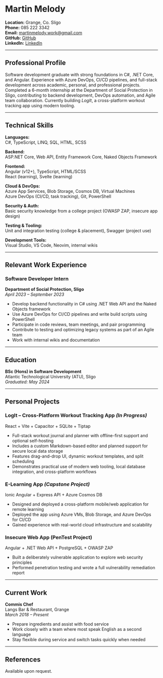 # Martin Melody

**Location:** Grange, Co. Sligo  
**Phone:** 085 222 3342  
**Email:** martinmelody.work@gmail.com  
**GitHub:** [GitHub](https://github.com/MartinMelody)  
**LinkedIn:** [LinkedIn](https://www.linkedin.com/in/martinmelody/)

---

## Professional Profile

Software development graduate with strong foundations in C#, .NET Core, and Angular. Experience with Azure DevOps, CI/CD pipelines, and full-stack development across academic, personal, and professional projects. Completed a 6-month internship at the Department of Social Protection in Sligo, contributing to backend development, DevOps automation, and Agile team collaboration. Currently building _LogIt_, a cross-platform workout tracking app using modern tooling.

---

## Technical Skills

**Languages:**  
C#, TypeScript, LINQ, SQL, HTML, SCSS

**Backend:**  
ASP.NET Core, Web API, Entity Framework Core, Naked Objects Framework

**Frontend:**  
Angular (v12+), TypeScript, HTML/SCSS  
React (learning), Svelte (learning)

**Cloud & DevOps:**  
Azure App Services, Blob Storage, Cosmos DB, Virtual Machines  
Azure DevOps (CI/CD, task tracking), Git, PowerShell

**Security & Auth:**  
Basic security knowledge from a college project (OWASP ZAP, insecure app design)

**Testing & Tooling:**  
Unit and integration testing (college & placement), Swagger (project use)

**Development Tools:**  
Visual Studio, VS Code, Neovim, internal wikis

---

## Relevant Work Experience

### Software Developer Intern

**Department of Social Protection, Sligo**  
_April 2023 – September 2023_

- Develop backend functionality in C# using .NET Web API and the Naked Objects framework
- Use Azure DevOps for CI/CD pipelines and write build scripts using PowerShell
- Participate in code reviews, team meetings, and pair programming
- Contribute to testing and optimizing legacy systems as part of an Agile team
- Work with internal wikis and documentation

---

## Education

**BSc (Hons) in Software Development**  
Atlantic Technological University (ATU), Sligo  
_Graduated: May 2024_

---

## Personal Projects

### **LogIt – Cross-Platform Workout Tracking App** _(In Progress)_

React + Vite + Capacitor + SQLite + Tiptap

- Full-stack workout journal and planner with offline-first support and optional self-hosting
- Includes a custom Markdown-based editor and planned support for secure local data storage
- Features drag-and-drop UI, dynamic workout templates, and split scheduling
- Demonstrates practical use of modern web tooling, local database integration, and cross-platform workflows

### **E-Learning App** _(Capstone Project)_

Ionic Angular + Express API + Azure Cosmos DB

- Designed and deployed a cross-platform mobile/web application for remote learning
- Deployed the app using Azure VMs, Blob Storage, and Azure DevOps for CI/CD
- Gained experience with real-world cloud infrastructure and scalability

### **Insecure Web App (PenTest Project)**

Angular + .NET Web API + PostgreSQL + OWASP ZAP

- Built a deliberately vulnerable application to explore web security principles
- Performed penetration testing and wrote a full vulnerability remediation report

---

## Current Work

**Commis Chef**  
Langs Bar & Restaurant, Grange  
_March 2018 – Present_

- Prepare ingredients and assist with food service
- Work closely with a team where most speak English as a second language
- Stay flexible during service and switch tasks quickly when needed

---

## References

Available upon request.
